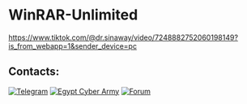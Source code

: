 # WinRAR-Unlimited

https://www.tiktok.com/@dr.sinaway/video/7248882752060198149?is_from_webapp=1&sender_device=pc



## Contacts:
[![Telegram](https://img.shields.io/badge/-Telegram-blue)](https://telegram.me/VIP0_VIP)
[![Egypt Cyber Army](https://img.shields.io/badge/-Telegram-blue)](https://t.me/EGY_CYBER_ARMY)
[![Forum](https://img.shields.io/badge/-Forum-red)](https://drsinaway.com)
